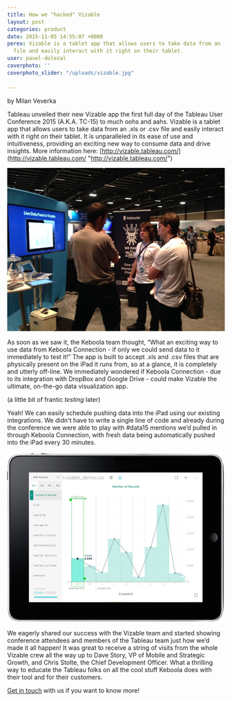 ```yaml
---
title: How we "hacked" Vizable
layout: post
categories: product
date: 2015-11-05 14:55:07 +0000
perex: Vizable is a tablet app that allows users to take data from an .xls or .csv
  file and easily interact with it right on their tablet.
user: pavel-dolezal
coverphoto: ''
coverphoto_slider: "/uploads/vizable.jpg"

---
```

by Milan Veverka

Tableau unveiled their new Vizable app the first full day of the Tableau User Conference 2015 (A.K.A. TC-15) to much oohs and aahs. Vizable is a tablet app that allows users to take data from an .xls or .csv file and easily interact with it right on their tablet. It is unparalleled in its ease of use and intuitiveness, providing an exciting new way to consume data and drive insights. More information here: [http://vizable.tableau.com/](http://vizable.tableau.com/ "http://vizable.tableau.com/")

![](/uploads/vizable1.jpg)

As soon as we saw it, the Keboola team thought, “What an exciting way to use data from Keboola Connection - if only we could send data to it immediately to test it!” The app is built to accept .xls and .csv files that are physically present on the iPad it runs from, so at a glance, it is completely and utterly off-line. We immediately wondered if Keboola Connection - due to its integration with DropBox and Google Drive - could make Vizable the ultimate, on-the-go data visualization app.

(a little bit of frantic _testing_ later)

Yeah! We can easily schedule pushing data into the iPad using our existing integrations. We didn't have to write a single line of code and already during the conference we were able to play with #data15 mentions we’d pulled in through Keboola Connection, with fresh data being automatically pushed into the iPad every 30 minutes.

![](/uploads/vizable2.jpg)

We eagerly shared our success with the Vizable team and started showing conference attendees and members of the Tableau team just how we’d made it all happen! It was great to receive a string of visits from the whole Vizable crew all the way up to Dave Story, VP of Mobile and Strategic Growth, and Chris Stolte, the Chief Development Officer. What a thrilling way to educate the Tableau folks on all the cool stuff Keboola does with their tool and for their customers.

[Get in touch](http://www.keboola.com/contact/) with us if you want to know more!